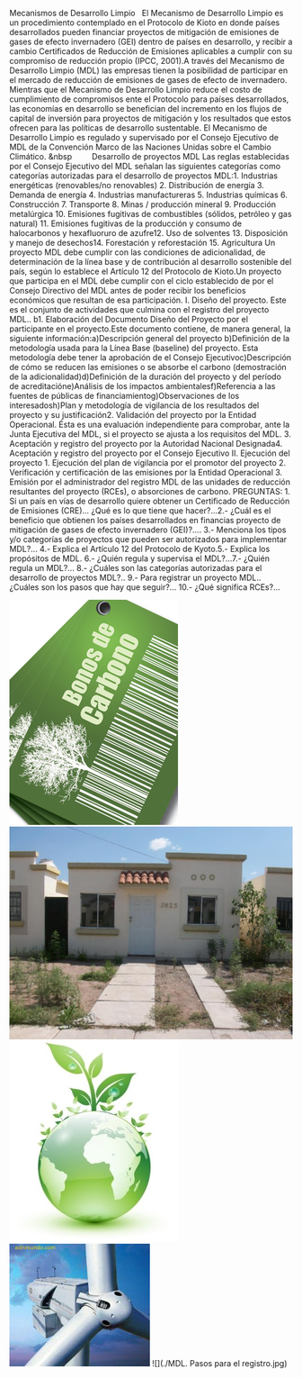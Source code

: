  Mecanismos de Desarrollo Limpio   El Mecanismo de Desarrollo Limpio es un procedimiento contemplado en el Protocolo de Kioto en donde países desarrollados pueden financiar proyectos de mitigación de emisiones de gases de efecto invernadero (GEI) dentro de países en desarrollo, y recibir a cambio Certificados de Reducción de Emisiones aplicables a cumplir con su compromiso de reducción propio (IPCC, 2001).A través del Mecanismo de Desarrollo Limpio (MDL) las empresas tienen la posibilidad de participar en el mercado de reducción de emisiones de gases de efecto de invernadero. Mientras que el Mecanismo de Desarrollo Limpio reduce el costo de cumplimiento de compromisos ente el Protocolo para países desarrollados, las economías en desarrollo se benefician del incremento en los flujos de capital de inversión para proyectos de mitigación y los resultados que estos ofrecen para las políticas de desarrollo sustentable. El Mecanismo de Desarrollo Limpio es regulado y supervisado por el Consejo Ejecutivo de MDL de la Convención Marco de las Naciones Unidas sobre el Cambio Climático. &nbsp         Desarrollo de proyectos MDL Las reglas establecidas por el Consejo Ejecutivo del MDL señalan las siguientes categorías como categorías autorizadas para el desarrollo de proyectos MDL:1. Industrias energéticas (renovables/no renovables) 2. Distribución de energía 3. Demanda de energía 4. Industrias manufactureras 5. Industrias químicas 6. Construcción 7. Transporte 8. Minas / producción mineral 9. Producción metalúrgica 10. Emisiones fugitivas de combustibles (sólidos, petróleo y gas natural) 11. Emisiones fugitivas de la producción y consumo de halocarbonos y hexafluoruro de azufre12. Uso de solventes 13. Disposición y manejo de desechos14. Forestación y reforestación 15. Agricultura Un proyecto MDL debe cumplir con las condiciones de adicionalidad, de determinación de la línea base y de contribución al desarrollo sostenible del país, según lo establece el Artículo 12 del Protocolo de Kioto.Un proyecto que participa en el MDL debe cumplir con el ciclo establecido de por el Consejo Directivo del MDL antes de poder recibir los beneficios económicos que resultan de esa participación. I. Diseño del proyecto. Este es el conjunto de actividades que culmina con el registro del proyecto MDL.. b1. Elaboración del Documento Diseño del Proyecto por el participante en el proyecto.Este documento contiene, de manera general, la siguiente información:a)Descripción general del proyecto b)Definición de la metodología usada para la Línea Base (baseline) del proyecto. Esta metodología debe tener la aprobación de el Consejo Ejecutivoc)Descripción de cómo se reducen las emisiones o se absorbe el carbono (demostración de la adicionalidad)d)Definición de la duración del proyecto y del período de acreditacióne)Análisis de los impactos ambientalesf)Referencia a las fuentes de públicas de financiamientog)Observaciones de los interesadosh)Plan y metodología de vigilancia de los resultados del proyecto y su justificación2. Validación del proyecto por la Entidad Operacional. Ésta es una evaluación independiente para comprobar, ante la Junta Ejecutiva del MDL, si el proyecto se ajusta a los requisitos del MDL. 3. Aceptación y registro del proyecto por la Autoridad Nacional Designada4. Aceptación y registro del proyecto por el Consejo Ejecutivo II. Ejecución del proyecto 1. Ejecución del plan de vigilancia por el promotor del proyecto 2. Verificación y certificación de las emisiones por la Entidad Operacional 3. Emisión por el administrador del registro MDL de las unidades de reducción resultantes del proyecto (RCEs), o absorciones de carbono. PREGUNTAS: 1. Si un país en vías de desarrollo quiere obtener un Certificado de Reducción de Emisiones (CRE)... ¿Qué es lo que tiene que hacer?...2.- ¿Cuál es el beneficio que obtienen los países desarrollados en financias proyecto de mitigación de gases de efecto invernadero (GEI)?.... 3.- Menciona los tipos y/o categorías de proyectos que pueden ser autorizados para implementar MDL?... 4.- Explica el Artículo 12 del Protocolo de Kyoto.5.- Explica los propósitos de MDL. 6.- ¿Quién regula y supervisa el MDL?...7.- ¿Quién regula un MDL?... 8.- ¿Cuáles son las categorías autorizadas para el desarrollo de proyectos MDL?.. 9.- Para registrar un proyecto MDL.. ¿Cuáles son los pasos que hay que seguir?... 10.- ¿Qué significa RCEs?...     

![](./MDL.2.jpg)
![](./MDL.4.jpg)
![](./MDL.8.jpg)
![](./MDL.3.jpg)
![](./MDL. Pasos para el registro.jpg)
